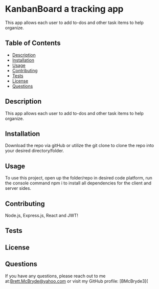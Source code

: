 
  
  # KanbanBoard a tracking app
  This app allows each user to add to-dos and other task items to help organize.

  ## Table of Contents
  - [Description](#description)
  - [Installation](#installation)
  - [Usage](#usage)
  - [Contributing](#contributing)
  - [Tests](#tests)
  - [License](#license)
  - [Questions](#questions)
  


  ## Description
  This app allows each user to add to-dos and other task items to help organize.
  
  ## Installation
  Download the repo via gitHub or utilize the git clone <url> to clone the repo into your desired directory/folder.

  ## Usage
  To use this project, open up the folder/repo in desired code platform, run the console command npm i to install all dependencies for the client and server sides.

  ## Contributing
  Node.js, Express.js, React and JWT!

  ## Tests 
  

  ## License
  

  ## Questions
  If you have any questions, please reach out to me at:[Brett.McBryde@yahoo.com](mailto:Brett.McBryde@yahoo.com) or visit my GitHub profile: [BMcBryde3](
 
